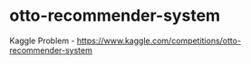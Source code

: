 # otto-recommender-system
Kaggle Problem - https://www.kaggle.com/competitions/otto-recommender-system
